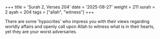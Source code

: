 +++
title = 'Surah 2, Verses 204'
date = '2025-08-27'
weight = 211
surah = 2
ayah = 204
tags = ["allah", "witness"]
+++

There are some ˹hypocrites˺ who impress you with their views regarding worldly affairs and openly call upon Allah to witness what is in their hearts, yet they are your worst adversaries.
